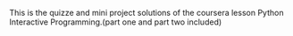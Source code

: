 This is the quizze and mini project solutions of the coursera lesson Python Interactive Programming.(part one and part two included)
